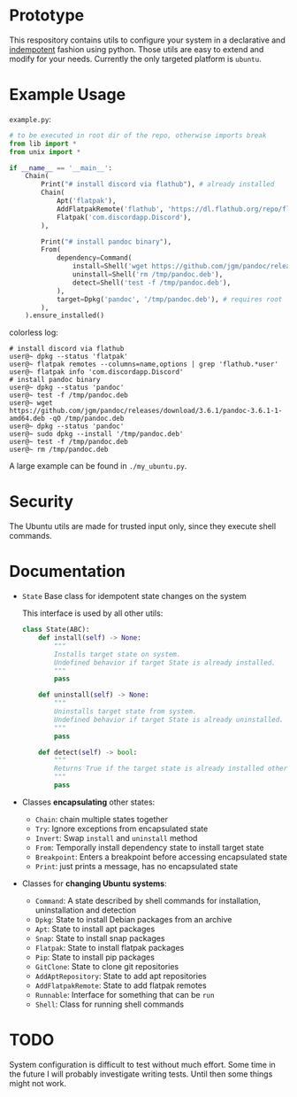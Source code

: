 # Prototype

This respository contains utils to configure your system in a declarative and [indempotent](https://en.wikipedia.org/wiki/Idempotence) fashion using python.
Those utils are easy to extend and modify for your needs.
Currently the only targeted platform is `ubuntu`.


# Example Usage

`example.py`:
```python
# to be executed in root dir of the repo, otherwise imports break
from lib import *
from unix import *

if __name__ == '__main__':
    Chain(
        Print("# install discord via flathub"), # already installed
        Chain(
            Apt('flatpak'), 
            AddFlatpakRemote('flathub', 'https://dl.flathub.org/repo/flathub.flatpakrepo'),
            Flatpak('com.discordapp.Discord'),
        ),

        Print("# install pandoc binary"),
        From(
            dependency=Command(
                install=Shell('wget https://github.com/jgm/pandoc/releases/download/3.6.1/pandoc-3.6.1-1-amd64.deb -qO /tmp/pandoc.deb'),
                uninstall=Shell('rm /tmp/pandoc.deb'),
                detect=Shell('test -f /tmp/pandoc.deb'),
            ),
            target=Dpkg('pandoc', '/tmp/pandoc.deb'), # requires root
        ),
    ).ensure_installed()
```

colorless log:

```plain
# install discord via flathub
user@~ dpkg --status 'flatpak'
user@~ flatpak remotes --columns=name,options | grep 'flathub.*user'
user@~ flatpak info 'com.discordapp.Discord'
# install pandoc binary
user@~ dpkg --status 'pandoc'
user@~ test -f /tmp/pandoc.deb
user@~ wget https://github.com/jgm/pandoc/releases/download/3.6.1/pandoc-3.6.1-1-amd64.deb -qO /tmp/pandoc.deb
user@~ dpkg --status 'pandoc'
user@~ sudo dpkg --install '/tmp/pandoc.deb'
user@~ test -f /tmp/pandoc.deb
user@~ rm /tmp/pandoc.deb
```

A large example can be found in `./my_ubuntu.py`.

# Security

The Ubuntu utils are made for trusted input only, since they execute shell commands.

# Documentation

- `State` Base class for idempotent state changes on the system

    This interface is used by all other utils:
    ```python
    class State(ABC):
        def install(self) -> None:
            """
            Installs target state on system. 
            Undefined behavior if target State is already installed.
            """
            pass

        def uninstall(self) -> None:
            """
            Uninstalls target state from system.
            Undefined behavior if target State is already uninstalled.
            """
            pass

        def detect(self) -> bool:
            """
            Returns True if the target state is already installed otherwise False.
            """
            pass
    ```
    

- Classes **encapsulating** other states:
    - `Chain`: chain multiple states together
    - `Try`: Ignore exceptions from encapsulated state 
    - `Invert`: Swap `install` and `uninstall` method
    - `From`: Temporally install dependency state to install target state
    - `Breakpoint`: Enters a breakpoint before accessing encapsulated state
    - `Print`: just prints a message, has no encapsulated state
- Classes for **changing Ubuntu systems**:
    - `Command`: A state described by shell commands for installation, uninstallation and detection
    - `Dpkg`: State to install Debian packages from an archive
    - `Apt`: State to install apt packages
    - `Snap`: State to install snap packages
    - `Flatpak`: State to install flatpak packages 
    - `Pip`: State to install pip packages
    - `GitClone`: State to clone git repositories
    - `AddAptRepository`: State to add apt repositories
    - `AddFlatpakRemote`: State to add flatpak remotes
    - `Runnable`: Interface for something that can be `run`
    - `Shell`: Class for running shell commands

# TODO

System configuration is difficult to test without much effort.
Some time in the future I will probably investigate writing tests.
Until then some things might not work.
